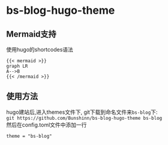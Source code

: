 # bs-blog-hugo-theme

## Mermaid支持  
使用hugo的shortcodes语法
```
{{< mermaid >}}
graph LR
A-->B
{{< /mermaid >}}
```

## 使用方法  
hugo建站后,进入themes文件下, git下载到命名文件来`bs-blog`下:  
`git https://github.com/Bunshinn/bs-blog-hugo-theme bs-blog`  
然后在config.toml文件中添加一行
```
theme = "bs-blog"
```

